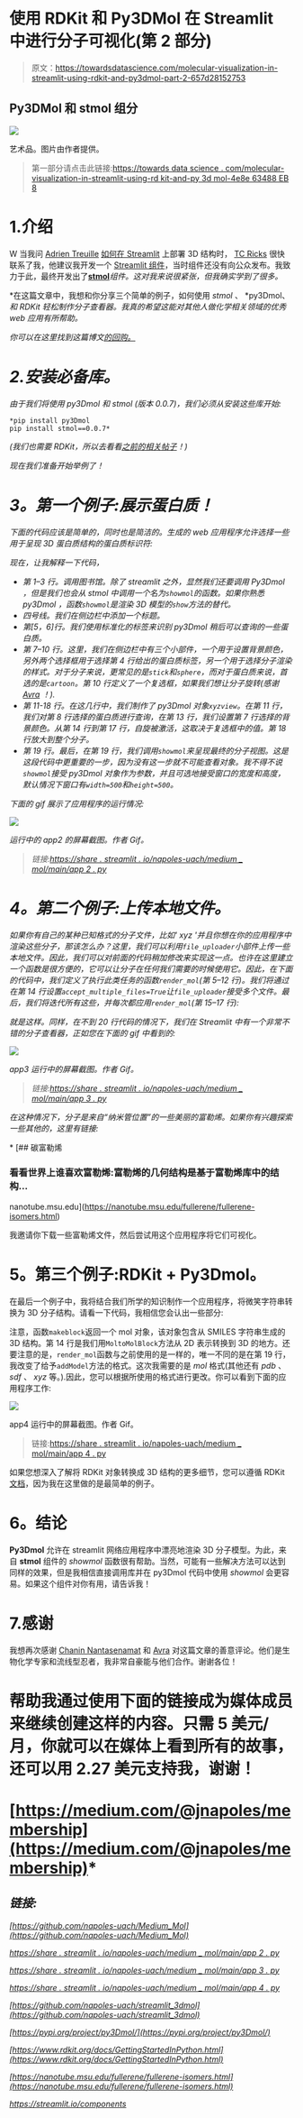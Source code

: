 # 使用 RDKit 和 Py3DMol 在 Streamlit 中进行分子可视化(第 2 部分)

> 原文：<https://towardsdatascience.com/molecular-visualization-in-streamlit-using-rdkit-and-py3dmol-part-2-657d28152753>

## Py3DMol 和 stmol 组分

![](img/da976866fced9b1b87ca2423524136bb.png)

艺术品。图片由作者提供。

> 第一部分请点击此链接:[https://towards data science . com/molecular-visualization-in-streamlit-using-rd kit-and-py 3d mol-4e8e 63488 EB 8](/molecular-visualization-in-streamlit-using-rdkit-and-py3dmol-4e8e63488eb8)

# 1.介绍

W 当我问 [Adrien Treuille](https://medium.com/u/39dfc90d7a34?source=post_page-----657d28152753--------------------------------) [如何在 Streamlit](https://jnapoles.medium.com/is-it-possible-to-use-streamlit-to-visualize-molecules-b4e29700f61c) 上部署 3D 结构时， [TC Ricks](https://medium.com/u/a3d0cc1d5338?source=post_page-----657d28152753--------------------------------) 很快联系了我，他建议我开发一个 [Streamlit 组件](https://streamlit.io/components)，当时组件还没有向公众发布。我致力于此，最终开发出了[**stmol**](https://github.com/napoles-uach/streamlit_3dmol)*组件。这对我来说很紧张，但我确实学到了很多。*

*在这篇文章中，我想和你分享三个简单的例子，如何使用 *stmol* 、 *py3Dmol、*和 *RDKit* 轻松制作分子查看器。我真的希望这能对其他人做化学相关领域的优秀 web 应用有所帮助。*

*你可以在这里找到这篇博文[的回购。](https://github.com/napoles-uach/Medium_Mol)*

# *2.安装必备库。*

*由于我们将使用 *py3Dmol* 和 *stmol* (版本 0.0.7)，我们必须从安装这些库开始:*

```
*pip install py3Dmol
pip install stmol==0.0.7*
```

*(我们也需要 RDKit，所以去看看[之前的相关帖子](/molecular-visualization-in-streamlit-using-rdkit-and-py3dmol-4e8e63488eb8)！)*

*现在我们准备开始举例了！*

# ***3。第一个例子:展示蛋白质！***

*下面的代码应该是简单的，同时也是简洁的。生成的 web 应用程序允许选择一些用于呈现 3D 蛋白质结构的蛋白质标识符:*

*现在，让我解释一下代码，*

*   *第 1–3 行。调用图书馆。除了 *streamlit* 之外，显然我们还要调用 *Py3Dmol* ，但是我们也会从 *stmol* 中调用一个名为`showmol`的函数。如果你熟悉 *py3Dmol* ，函数`showmol`是渲染 3D 模型的`show`方法的替代。*
*   *四号线。我们在侧边栏中添加一个标题。*
*   *第[5，6]行。我们使用标准化的标签来识别 py3Dmol 稍后可以查询的一些蛋白质。*
*   *第 7–10 行。这里，我们在侧边栏中有三个小部件，一个用于设置背景颜色，另外两个选择框用于选择第 4 行给出的蛋白质标签，另一个用于选择分子渲染的样式。对于分子来说，更常见的是`stick`和`sphere`，而对于蛋白质来说，首选的是`cartoon`。第 10 行定义了一个复选框，如果我们想让分子旋转(感谢 [Avra](https://medium.com/u/bf79cad6afa1?source=post_page-----657d28152753--------------------------------) ！).*
*   *第 11-18 行。在这几行中，我们制作了 *py3Dmol* 对象`xyzview`。在第 11 行，我们对第 8 行选择的蛋白质进行查询，在第 13 行，我们设置第 7 行选择的背景颜色。从第 14 行到第 17 行，自旋被激活，这取决于复选框中的值。第 18 行放大到整个分子。*
*   *第 19 行。最后，在第 19 行，我们调用`showmol`来呈现最终的分子视图。这是这段代码中更重要的一步，因为没有这一步就不可能查看对象。我不得不说`showmol`接受 py3Dmol 对象作为参数，并且可选地接受窗口的宽度和高度，默认情况下窗口有`width=500`和`height=500`。*

*下面的 gif 展示了应用程序的运行情况:*

*![](img/fd4585f6ad4df18e188780f49f861a4c.png)*

*运行中的 app2 的屏幕截图。作者 Gif。*

> *链接:[https://share . streamlit . io/napoles-uach/medium _ mol/main/app 2 . py](https://share.streamlit.io/napoles-uach/medium_mol/main/app2.py)*

# ***4。第二个例子:上传本地文件。***

*如果你有自己的某种已知格式的分子文件，比如' *xyz* '并且你想在你的应用程序中渲染这些分子，那该怎么办？这里，我们可以利用`file_uploader`小部件上传一些本地文件。因此，我们可以对前面的代码稍加修改来实现这一点。也许在这里建立一个函数是很方便的，它可以让分子在任何我们需要的时候使用它。因此，在下面的代码中，我们定义了执行此类任务的函数`render_mol`(第 5–12 行)。我们将通过在第 14 行设置`accept_multiple_files=True`让`file_uploader`接受多个文件。最后，我们将迭代所有这些，并每次都应用`render_mol`(第 15–17 行):*

*就是这样。同样，在不到 20 行代码的情况下，我们在 Streamlit 中有一个非常不错的分子查看器，正如您在下面的 gif 中看到的:*

*![](img/ac7b8a5f27a961286a9408c735dd7492.png)*

*app3 运行中的屏幕截图。作者 Gif。*

> *链接:[https://share . streamlit . io/napoles-uach/medium _ mol/main/app 3 . py](https://share.streamlit.io/napoles-uach/medium_mol/main/app3.py)*

*在这种情况下，分子是来自“纳米管位置”的一些美丽的富勒烯。如果你有兴趣探索一些其他的，这里有链接:*

*[](https://nanotube.msu.edu/fullerene/fullerene-isomers.html) [## 碳富勒烯

### 看看世界上谁喜欢富勒烯:富勒烯的几何结构是基于富勒烯库中的结构…

nanotube.msu.edu](https://nanotube.msu.edu/fullerene/fullerene-isomers.html) 

我邀请你下载一些富勒烯文件，然后尝试用这个应用程序将它们可视化。

# **5。第三个例子:RDKit + Py3Dmol。**

在最后一个例子中，我将结合我们所学的知识制作一个应用程序，将微笑字符串转换为 3D 分子结构。请看一下代码，我相信您会认出一些部分:

注意，函数`makeblock`返回一个 mol 对象，该对象包含从 SMILES 字符串生成的 3D 结构。第 14 行是我们用`MoltoMolBlock`方法从 2D 表示转换到 3D 的地方。还要注意的是，`render_mol`函数与之前使用的是一样的，唯一不同的是在第 19 行，我改变了给予`addModel`方法的格式。这次我需要的是 *mol* 格式(其他还有 *pdb* 、 *sdf* 、 *xyz* 等。).因此，您可以根据所使用的格式进行更改。你可以看到下面的应用程序工作:

![](img/1b7dc60b9a0de06122337e4ea396a27c.png)

app4 运行中的屏幕截图。作者 Gif。

> 链接:[https://share . streamlit . io/napoles-uach/medium _ mol/main/app 4 . py](https://share.streamlit.io/napoles-uach/medium_mol/main/app4.py)

如果您想深入了解将 RDKit 对象转换成 3D 结构的更多细节，您可以遵循 RDKit [文档](https://www.rdkit.org/docs/GettingStartedInPython.html)，因为我在这里做的是最简单的例子。

# **6。结论**

**Py3Dmol** 允许在 streamlit 网络应用程序中漂亮地渲染 3D 分子模型。为此，来自 **stmol** 组件的 *showmol* 函数很有帮助。当然，可能有一些解决方法可以达到同样的效果，但是我相信直接调用库并在 py3Dmol 代码中使用 *showmol* 会更容易。如果这个组件对你有用，请告诉我！

# 7.感谢

我想再次感谢 [Chanin Nantasenamat](https://medium.com/u/f94b47c3cfca?source=post_page-----657d28152753--------------------------------) 和 [Avra](https://medium.com/u/bf79cad6afa1?source=post_page-----657d28152753--------------------------------) 对这篇文章的善意评论。他们是生物化学专家和流线型忍者，我非常自豪能与他们合作。谢谢各位！

# 帮助我通过使用下面的链接成为媒体成员来继续创建这样的内容。只需 5 美元/月，你就可以在媒体上看到所有的故事，还可以用 2.27 美元支持我，谢谢！

# [https://medium.com/@jnapoles/membership](https://medium.com/@jnapoles/membership)* 

## *链接:*

*[https://github.com/napoles-uach/Medium_Mol](https://github.com/napoles-uach/Medium_Mol)*

*[https://share . streamlit . io/napoles-uach/medium _ mol/main/app 2 . py](https://share.streamlit.io/napoles-uach/medium_mol/main/app2.py)*

*[https://share . streamlit . io/napoles-uach/medium _ mol/main/app 3 . py](https://share.streamlit.io/napoles-uach/medium_mol/main/app2.py)*

*[https://share . streamlit . io/napoles-uach/medium _ mol/main/app 4 . py](https://share.streamlit.io/napoles-uach/medium_mol/main/app2.py)*

*[https://github.com/napoles-uach/streamlit_3dmol](https://github.com/napoles-uach/streamlit_3dmol)*

*[https://pypi.org/project/py3Dmol/](https://pypi.org/project/py3Dmol/)*

*[https://www.rdkit.org/docs/GettingStartedInPython.html](https://www.rdkit.org/docs/GettingStartedInPython.html)*

*[https://nanotube.msu.edu/fullerene/fullerene-isomers.html](https://nanotube.msu.edu/fullerene/fullerene-isomers.html)*

*https://streamlit.io/components*